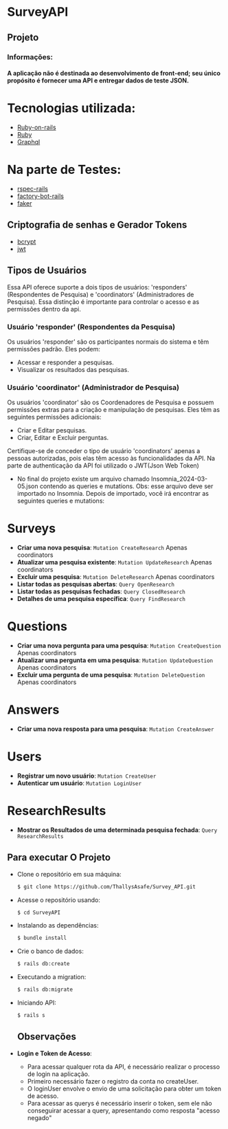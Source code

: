 # SurveyAPI
 
## Projeto
### Informações:
#### A aplicação não é destinada ao desenvolvimento de front-end; seu único propósito é fornecer uma API e entregar dados de teste JSON.

# Tecnologias utilizada:

- [Ruby-on-rails](https://rubygems.org/gems/rails/versions/7.0.8) 
- [Ruby](https://www.ruby-lang.org/en/news/2023/03/30/ruby-3-2-2-released/)
- [Graphql](https://rubygems.org/gems/graphql/versions/2.2.3)
# Na parte de Testes:
- [rspec-rails](https://rubygems.org/gems/rspec-rails/versions/5.0.0)
- [factory-bot-rails](https://rubygems.org/gems/factory_bot_rails/versions/6.4.3)
- [faker](https://rubygems.org/gems/faker/versions/3.2.3?locale=pt-BR)

## Criptografia de senhas e Gerador Tokens
- [bcrypt](https://rubygems.org/gems/bcrypt/versions/3.1.11?locale=pt-BR)
- [jwt](https://rubygems.org/gems/jwt/versions/1.5.4?locale=pt-BR)

## Tipos de Usuários

Essa API oferece suporte a dois tipos de usuários: 'responders' (Respondentes de Pesquisa) e 'coordinators' (Administradores de Pesquisa). Essa distinção é importante para controlar o acesso e as permissões dentro da api.

  ### Usuário 'responder' (Respondentes da Pesquisa)

  Os usuários 'responder' são os participantes normais do sistema e têm permissões padrão. Eles podem:

  - Acessar e responder a pesquisas.
  - Visualizar os resultados das pesquisas.

  ### Usuário 'coordinator' (Administrador de Pesquisa)

  Os usuários 'coordinator' são os Coordenadores de Pesquisa e possuem permissões extras para a criação e manipulação de pesquisas. Eles têm as seguintes permissões adicionais:

  - Criar e Editar pesquisas.
  - Criar, Editar e Excluir perguntas.
  

Certifique-se de conceder o tipo de usuário 'coordinators' apenas a pessoas autorizadas, pois elas têm acesso às funcionalidades da API.
Na parte de authenticação da API foi utilizado o JWT(Json Web Token)
* No final do projeto existe um arquivo chamado Insomnia_2024-03-05.json contendo as queries e mutations. Obs: esse arquivo deve ser importado no Insomnia. Depois de importado, você irá encontrar as seguintes queries e mutations:

# Surveys

- **Criar uma nova pesquisa**: `Mutation CreateResearch` Apenas coordinators
- **Atualizar uma pesquisa existente**: `Mutation UpdateResearch` Apenas coordinators
- **Excluir uma pesquisa**: `Mutation DeleteResearch` Apenas coordinators
- **Listar todas as pesquisas abertas**: `Query OpenResearch`
- **Listar todas as pesquisas fechadas**: `Query ClosedResearch` 
- **Detalhes de uma pesquisa específica**: `Query FindResearch`

# Questions

- **Criar uma nova pergunta para uma pesquisa**: `Mutation CreateQuestion` Apenas coordinators
- **Atualizar uma pergunta em uma pesquisa**: `Mutation UpdateQuestion` Apenas coordinators
- **Excluir uma pergunta de uma pesquisa**: `Mutation DeleteQuestion` Apenas coordinators

# Answers

- **Criar uma nova resposta para uma pesquisa**: `Mutation CreateAnswer`

# Users

- **Registrar um novo usuário**: `Mutation CreateUser`
- **Autenticar um usuário**: `Mutation LoginUser`
# ResearchResults
- **Mostrar os Resultados de uma determinada pesquisa fechada**: `Query ResearchResults`
## Para executar O Projeto
- Clone o repositório em sua máquina:

  ```bash
  $ git clone https://github.com/ThallysAsafe/Survey_API.git
  ```
- Acesse o repositório usando:
  ```bash
  $ cd SurveyAPI
  ```
- Instalando as dependências:
  ```bash
  $ bundle install
  ```
- Crie o banco de dados:
  ```bash
  $ rails db:create
  ```
- Executando a migration:
  ```bash
  $ rails db:migrate
  ```
- Iniciando API:
  ```bash
  $ rails s
  ```
  ## Observações

- **Login e Token de Acesso**:
  - Para acessar qualquer rota da API, é necessário realizar o processo de login na aplicação.
  - Primeiro necessário fazer o registro da conta no createUser.
  - O loginUser envolve o envio de uma solicitação para obter um token de acesso.
  - Para acessar as querys é necessário inserir o token, sem ele não conseguirar acessar a query, apresentando como resposta "acesso negado"
  
